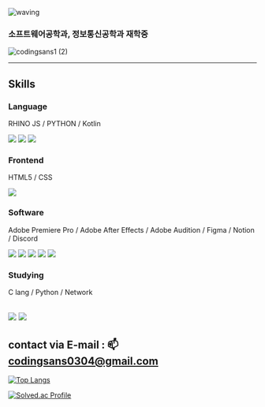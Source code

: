 ![waving](https://capsule-render.vercel.app/api?type=waving&height=200&text=JunseokYun&fontAlign=70&fontAlignY=40&color=gradient)

### 소프트웨어공학과, 정보통신공학과 재학중
![codingsans1 (2)](https://user-images.githubusercontent.com/83647215/157417357-88abaa8e-a3ae-4eeb-804b-d73a4424f901.png)

---
## Skills

### Language
RHINO JS / PYTHON / Kotlin

<img src="https://camo.githubusercontent.com/ef3c8878cc1b118305f2a0e1d4dc79fa7f556b38403576a685787b84266ee743/68747470733a2f2f696d672e736869656c64732e696f2f62616467652f2d6a6176617363726970742d6332616430373f7374796c653d666f722d7468652d6261646765266c6f676f3d6a617661736372697074266c6f676f436f6c6f723d666666"/> <img src="https://camo.githubusercontent.com/5e1ffb537fb7903df7a181ea5ee2101c44f697813518cd7ae16fd4afbdd02980/68747470733a2f2f696d672e736869656c64732e696f2f62616467652f2d507974686f6e2d3337373661623f7374796c653d666f722d7468652d6261646765266c6f676f3d707974686f6e266c6f676f436f6c6f723d666666"/> <img src="https://camo.githubusercontent.com/5f8e3380acd174df4d50a0a775642065ba60f00c49dfbd5a496882705dfd98d7/68747470733a2f2f696d672e736869656c64732e696f2f62616467652f2d4b6f746c696e2d3030393564353f7374796c653d666f722d7468652d6261646765266c6f676f3d6b6f746c696e266c6f676f436f6c6f723d666666"/>

### Frontend
HTML5 / CSS

<img src="https://camo.githubusercontent.com/f7fe71e8dfbe232919210d713a4885e3a5483ccc8807f8f8056d553256cfb5e4/68747470733a2f2f696d672e736869656c64732e696f2f62616467652f2d48544d4c352d4533344632363f7374796c653d666f722d7468652d6261646765266c6f676f3d48544d4c35266c6f676f436f6c6f723d666666"/>

### Software
Adobe Premiere Pro / Adobe After Effects / Adobe Audition / Figma / Notion / Discord

<img src="https://img.shields.io/badge/Adobe Premiere Pro-4848d6?style=flat-square&logo=Adobe Premiere Pro&logoColor=white"/> <img src="https://img.shields.io/badge/Adobe After Effects-4848d6?style=flat-square&logo=Adobe After Effects&logoColor=white"/> <img src="https://img.shields.io/badge/Adobe Adobe Audition-4848d6?style=flat-square&logo=Adobe Audition&logoColor=white"/> <img src="https://img.shields.io/badge/Figma-F24E1E?style=flat-square&logo=Figma&logoColor=white"/> <img src="https://img.shields.io/badge/Notion-000000?style=flat-square&logo=Notion&logoColor=white"/>


### Studying
C lang / Python / Network

<img src="https://camo.githubusercontent.com/db112bc37df2a398b00380416f5bd8baa44868d9bb941d2e53381bb7f8c0279b/68747470733a2f2f696d672e736869656c64732e696f2f62616467652f2d632d4138423943433f7374796c653d666f722d7468652d6261646765266c6f676f3d63266c6f676f436f6c6f723d666666"/> <img src="https://camo.githubusercontent.com/5e1ffb537fb7903df7a181ea5ee2101c44f697813518cd7ae16fd4afbdd02980/68747470733a2f2f696d672e736869656c64732e696f2f62616467652f2d507974686f6e2d3337373661623f7374796c653d666f722d7468652d6261646765266c6f676f3d707974686f6e266c6f676f436f6c6f723d666666"/>
---

## contact via E-mail : 📫 codingsans0304@gmail.com



[![Top Langs](https://github-readme-stats.vercel.app/api/top-langs/?username=junseok0304)](https://github.com/anuraghazra/github-readme-stats)


[![Solved.ac Profile](http://mazassumnida.wtf/api/v2/generate_badge?boj=wicaduce)](https://solved.ac/wicaduce/)
